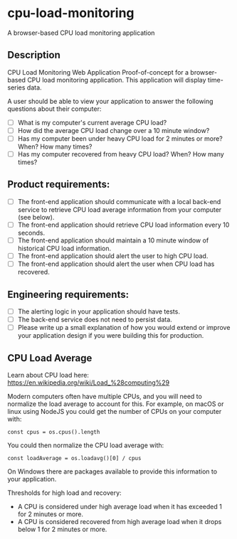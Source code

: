 # cpu-load-monitoring

A browser-based CPU load monitoring application

## Description

CPU Load Monitoring Web Application
Proof-of-concept for a browser-based CPU load monitoring application. This application will display time-series data.

A user should be able to view your application to answer the following questions about their computer:

- [ ] What is my computer's current average CPU load?
- [ ] How did the average CPU load change over a 10 minute window?
- [ ] Has my computer been under heavy CPU load for 2 minutes or more? When? How many times?
- [ ] Has my computer recovered from heavy CPU load? When? How many times?

## Product requirements:

- [ ] The front-end application should communicate with a local back-end service to retrieve CPU load average information from your computer (see below).
- [ ] The front-end application should retrieve CPU load information every 10 seconds.
- [ ] The front-end application should maintain a 10 minute window of historical CPU load information.
- [ ] The front-end application should alert the user to high CPU load.
- [ ] The front-end application should alert the user when CPU load has recovered.

## Engineering requirements:

- [ ] The alerting logic in your application should have tests.
- [ ] The back-end service does not need to persist data.
- [ ] Please write up a small explanation of how you would extend or improve your application design if you were building this for production.

## CPU Load Average

Learn about CPU load here: https://en.wikipedia.org/wiki/Load_%28computing%29

Modern computers often have multiple CPUs, and you will need to normalize the load average to account for this. For example, on macOS or linux using NodeJS you could get the number of CPUs on your computer with:

`const cpus = os.cpus().length`

You could then normalize the CPU load average with:

`const loadAverage = os.loadavg()[0] / cpus`

On Windows there are packages available to provide this information to your application.

Thresholds for high load and recovery:

- A CPU is considered under high average load when it has exceeded 1 for 2 minutes or more.
- A CPU is considered recovered from high average load when it drops below 1 for 2 minutes or more.
